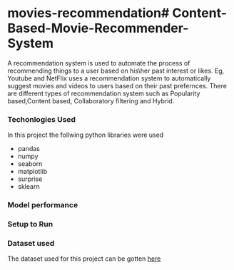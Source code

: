 # movies-recommendation# Content-Based-Movie-Recommender-System
A recommendation system is used to automate the process of recommending things to a user based on his\her past interest or likes. 
Eg, Youtube and NetFlix uses a recommendation system to automatically suggest movies and videos to users based on their past prefernces. There are different types of
recommendation system such as Popularity based,Content based, Collaboratory filtering and Hybrid.

### Techonlogies Used
In this project the follwing python libraries were used
-  pandas 
-  numpy 
-  seaborn 
-  matplotlib
-  surprise
 - sklearn

### Model performance

### Setup to Run

### Dataset used
The dataset used for this project can be gotten [here](https://www.kaggle.com/datasets/netflix-inc/netflix-prize-data)

